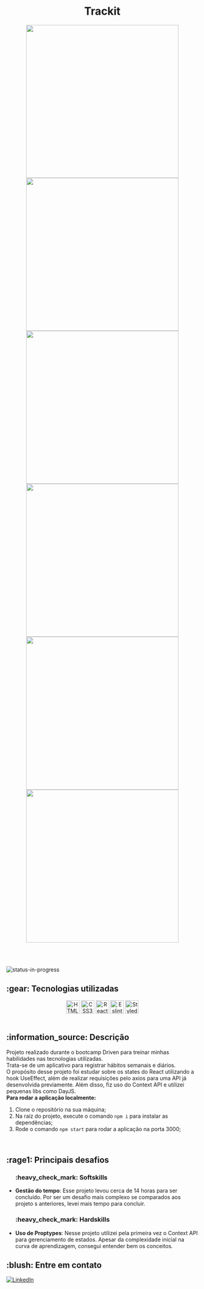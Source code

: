 <h1 align="center">Trackit</h1>
<div align="center">
  <img src="./src/assets/logo1.png" width="400" />
  <img src="./src/assets/logo2.png" width="400" />
  <img src="./src/assets/logo3.png" width="400" />
  <img src="./src/assets/logo4.png" width="400" />
  <img src="./src/assets/logo5.png" width="400" />
  <img src="./src/assets/logo6.png" width="400" />
</div>

<br><br>

<!-- ![status-finished](https://user-images.githubusercontent.com/97575616/152926720-d042178b-24c0-4d6b-94fb-0ccbd3c082cc.svg) -->
![status-in-progress](https://user-images.githubusercontent.com/97575616/153774620-d6a0a615-9d38-4402-ae72-20c52f8bbd5c.svg)

<h2> :gear: Tecnologias utilizadas</h2>
<div align="center">
  <img src="https://img.shields.io/badge/HTML5-282C34?logo=html5&logoColor=E34F26" alt="HTML5 logo" title="HTML5" height="35" />
  <img src="https://img.shields.io/badge/CSS3-282C34?logo=css3&logoColor=1572B6" alt="CSS3 logo" title="CSS3" height="35" />
  <img src="https://img.shields.io/badge/React-282C34?logo=react&logoColor=1572B6" alt="React logo" title="React" height="35" />
  <img src="https://img.shields.io/badge/Eslint-282C34?logo=eslint&logoColor=purple" alt="Eslint logo" title="Eslint" height="35" />
  <img src="https://img.shields.io/badge/Styled Components-282C34?logo=Styled Components&logoColor=white" alt="Styled Components logo" title="Styled       Components" height="35" />
</div>

<br>

<h2>:information_source: Descrição</h2>
<p>
  Projeto realizado durante o bootcamp Driven para treinar minhas habilidades nas tecnologias utilizadas.
  <br>
  Trata-se de um aplicativo para registrar hábitos semanais e diários.
  <br>
  O propósito desse projeto foi estudar sobre os states do React utilizando a hook UseEffect, além de realizar requisições pelo axios para uma API já
  desenvolvida previamente. Além disso, fiz uso do Context API e utilizei pequenas libs como DayJS.
  <br>
  <strong>Para rodar a aplicação localmente:</strong>
</p>
<ol>
   <li>Clone o repositório na sua máquina;</li>
   <li>Na raíz do projeto, execute o comando <code>npm i</code> para instalar as dependências;</li>
   <li>Rode o comando <code>npm start</code> para rodar a aplicação na porta 3000;</li>
</ol>

<br>

<h2>
   :rage1: Principais desafios
</h2>
<ul>
  <h3>:heavy_check_mark: Softskills</h3>
  <li>
    <strong>Gestão do tempo</strong>: Esse projeto levou cerca de 14 horas para ser concluído. Por ser um desafio mais complexo se comparados aos projeto     s anteriores, levei mais tempo para concluir.
  </li>
  
  <h3>:heavy_check_mark: Hardskills</h3>
  <li>
    <strong>Uso de Proptypes</strong>: Nesse projeto utilizei pela primeira vez o Context API para gerenciamento de estados. Apesar da complexidade           inicial na curva de aprendizagem, consegui entender bem os conceitos. 
  </li>
</ul>

<h2>:blush: Entre em contato</h2>

[![LinkedIn][linkedin-shield]][linkedin-url]

[linkedin-shield]: https://img.shields.io/badge/-LinkedIn-black.svg?style=for-the-badge&logo=linkedin&colorB=blue
[linkedin-url]: https://www.linkedin.com/in/danilo-leao-dev/
